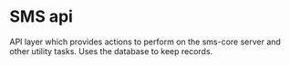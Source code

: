 # SMS api
API layer which provides actions to perform on the sms-core server and other utility tasks. Uses the database to keep records.